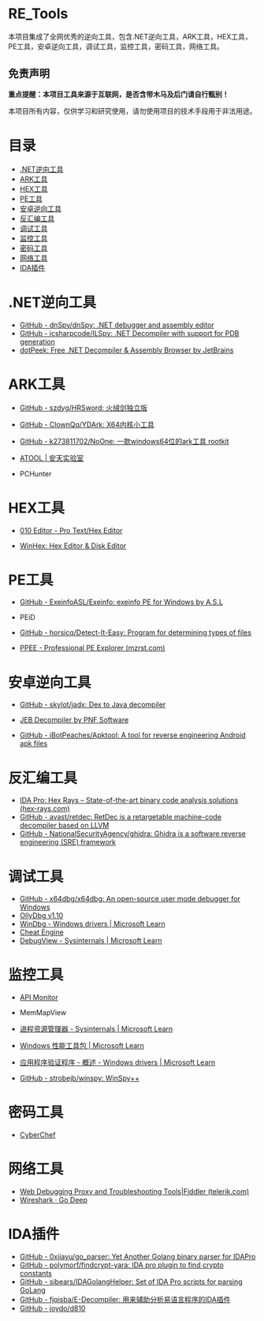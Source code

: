 # RE_Tools
​	 本项目集成了全网优秀的逆向工具，包含.NET逆向工具，ARK工具，HEX工具，PE工具，安卓逆向工具，调试工具，监控工具，密码工具，网络工具。

## 免责声明

**重点提醒：本项目工具来源于互联网，是否含带木马及后门请自行甄别！**

本项目所有内容，仅供学习和研究使用，请勿使用项目的技术手段用于非法用途。

# 目录

* [.NET逆向工具](#.NET逆向工具)
* [ARK工具](#ARK工具)
* [HEX工具](#HEX工具)
* [PE工具](#PE工具)
* [安卓逆向工具](#安卓逆向工具)
* [反汇编工具](#反汇编工具)
* [调试工具](#调试工具)
* [监控工具](#监控工具)
* [密码工具](#密码工具)
* [网络工具](#网络工具)
* [IDA插件](#IDA插件)



# .NET逆向工具

* [GitHub - dnSpy/dnSpy: .NET debugger and assembly editor](https://github.com/dnSpy/dnSpy)
* [GitHub - icsharpcode/ILSpy: .NET Decompiler with support for PDB generation](https://github.com/icsharpcode/ILSpy)
* [dotPeek: Free .NET Decompiler & Assembly Browser by JetBrains](https://www.jetbrains.com/decompiler/)


# ARK工具

* [GitHub - szdyg/HRSword: 火绒剑独立版](https://github.com/szdyg/HRSword)

* [GitHub - ClownQq/YDArk: X64内核小工具](https://github.com/ClownQq/YDArk)

* [GitHub - k273811702/NoOne: 一款windows64位的ark工具 rootkit](https://github.com/k273811702/NoOne)

* [ATOOL | 安天实验室](https://www.antiy.com/tools.html)

* PCHunter

# HEX工具

* [010 Editor - Pro Text/Hex Editor](https://www.sweetscape.com/)

* [WinHex: Hex Editor & Disk Editor](https://www.x-ways.net/winhex/)

# PE工具

* [GitHub - ExeinfoASL/Exeinfo: exeinfo PE for Windows by A.S.L](https://github.com/ExeinfoASL/Exeinfo)

* PEiD

* [GitHub - horsicq/Detect-It-Easy: Program for determining types of files](https://github.com/horsicq/Detect-It-Easy)

* [PPEE - Professional PE Explorer (mzrst.com)](https://www.mzrst.com/)

# 安卓逆向工具

* [GitHub - skylot/jadx: Dex to Java decompiler](https://github.com/skylot/jadx)

* [JEB Decompiler by PNF Software](https://www.pnfsoftware.com/)

* [GitHub - iBotPeaches/Apktool: A tool for reverse engineering Android apk files](https://github.com/iBotPeaches/Apktool)

# 反汇编工具

* [IDA Pro: Hex Rays – State-of-the-art binary code analysis solutions (hex-rays.com)](https://hex-rays.com/)
* [GitHub - avast/retdec: RetDec is a retargetable machine-code decompiler based on LLVM](https://github.com/avast/retdec)
* [GitHub - NationalSecurityAgency/ghidra: Ghidra is a software reverse engineering (SRE) framework](https://github.com/NationalSecurityAgency/ghidra)

# 调试工具

* [GitHub - x64dbg/x64dbg: An open-source user mode debugger for Windows](https://github.com/x64dbg/x64dbg)
* [OllyDbg v1.10](https://www.ollydbg.de/)
* [WinDbg - Windows drivers | Microsoft Learn](https://learn.microsoft.com/zh-CN/windows-hardware/drivers/debugger/)
* [Cheat Engine](https://www.cheatengine.org/)
* [DebugView - Sysinternals | Microsoft Learn](https://learn.microsoft.com/zh-cn/sysinternals/downloads/debugview)

# 监控工具

* [API Monitor](https://www.rohitab.com/)

* MemMapView

* [进程资源管理器 - Sysinternals | Microsoft Learn](https://learn.microsoft.com/zh-cn/sysinternals/downloads/process-explorer)

* [Windows 性能工具包 | Microsoft Learn](https://learn.microsoft.com/zh-cn/windows-hardware/test/wpt/)

* [应用程序验证程序 - 概述 - Windows drivers | Microsoft Learn](https://learn.microsoft.com/zh-cn/windows-hardware/drivers/devtest/application-verifier)

* [GitHub - strobejb/winspy: WinSpy++](https://github.com/strobejb/winspy)

# 密码工具

* [CyberChef](https://cyberchef.org/)

# 网络工具

* [Web Debugging Proxy and Troubleshooting Tools|Fiddler (telerik.com)](https://www.telerik.com/fiddler)
* [Wireshark · Go Deep](https://www.wireshark.org/)

# IDA插件

* [GitHub - 0xjiayu/go_parser: Yet Another Golang binary parser for IDAPro](https://github.com/0xjiayu/go_parser)
* [GitHub - polymorf/findcrypt-yara: IDA pro plugin to find crypto constants](https://github.com/polymorf/findcrypt-yara)
* [GitHub - sibears/IDAGolangHelper: Set of IDA Pro scripts for parsing GoLang](https://github.com/sibears/IDAGolangHelper)
* [GitHub - fjqisba/E-Decompiler: 用来辅助分析易语言程序的IDA插件](https://github.com/fjqisba/E-Decompiler)
* [GitHub - joydo/d810](https://github.com/joydo/d810)

